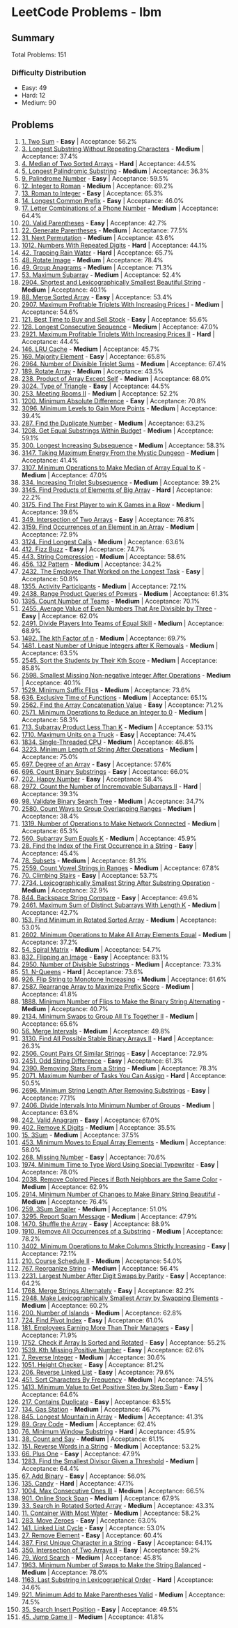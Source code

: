 # LeetCode Problems - Ibm

## Summary
Total Problems: 151

### Difficulty Distribution

- Easy: 49
- Hard: 12
- Medium: 90

## Problems

1. [1. Two Sum](https://leetcode.com/problems/two-sum/) - **Easy** | Acceptance: 56.2%
2. [3. Longest Substring Without Repeating Characters](https://leetcode.com/problems/longest-substring-without-repeating-characters/) - **Medium** | Acceptance: 37.4%
3. [4. Median of Two Sorted Arrays](https://leetcode.com/problems/median-of-two-sorted-arrays/) - **Hard** | Acceptance: 44.5%
4. [5. Longest Palindromic Substring](https://leetcode.com/problems/longest-palindromic-substring/) - **Medium** | Acceptance: 36.3%
5. [9. Palindrome Number](https://leetcode.com/problems/palindrome-number/) - **Easy** | Acceptance: 59.5%
6. [12. Integer to Roman](https://leetcode.com/problems/integer-to-roman/) - **Medium** | Acceptance: 69.2%
7. [13. Roman to Integer](https://leetcode.com/problems/roman-to-integer/) - **Easy** | Acceptance: 65.3%
8. [14. Longest Common Prefix](https://leetcode.com/problems/longest-common-prefix/) - **Easy** | Acceptance: 46.0%
9. [17. Letter Combinations of a Phone Number](https://leetcode.com/problems/letter-combinations-of-a-phone-number/) - **Medium** | Acceptance: 64.4%
10. [20. Valid Parentheses](https://leetcode.com/problems/valid-parentheses/) - **Easy** | Acceptance: 42.7%
11. [22. Generate Parentheses](https://leetcode.com/problems/generate-parentheses/) - **Medium** | Acceptance: 77.5%
12. [31. Next Permutation](https://leetcode.com/problems/next-permutation/) - **Medium** | Acceptance: 43.6%
13. [1012. Numbers With Repeated Digits](https://leetcode.com/problems/numbers-with-repeated-digits/) - **Hard** | Acceptance: 44.1%
14. [42. Trapping Rain Water](https://leetcode.com/problems/trapping-rain-water/) - **Hard** | Acceptance: 65.7%
15. [48. Rotate Image](https://leetcode.com/problems/rotate-image/) - **Medium** | Acceptance: 78.4%
16. [49. Group Anagrams](https://leetcode.com/problems/group-anagrams/) - **Medium** | Acceptance: 71.3%
17. [53. Maximum Subarray](https://leetcode.com/problems/maximum-subarray/) - **Medium** | Acceptance: 52.4%
18. [2904. Shortest and Lexicographically Smallest Beautiful String](https://leetcode.com/problems/shortest-and-lexicographically-smallest-beautiful-string/) - **Medium** | Acceptance: 40.1%
19. [88. Merge Sorted Array](https://leetcode.com/problems/merge-sorted-array/) - **Easy** | Acceptance: 53.4%
20. [2907. Maximum Profitable Triplets With Increasing Prices I](https://leetcode.com/problems/maximum-profitable-triplets-with-increasing-prices-i/) - **Medium** | Acceptance: 54.6%
21. [121. Best Time to Buy and Sell Stock](https://leetcode.com/problems/best-time-to-buy-and-sell-stock/) - **Easy** | Acceptance: 55.6%
22. [128. Longest Consecutive Sequence](https://leetcode.com/problems/longest-consecutive-sequence/) - **Medium** | Acceptance: 47.0%
23. [2921. Maximum Profitable Triplets With Increasing Prices II](https://leetcode.com/problems/maximum-profitable-triplets-with-increasing-prices-ii/) - **Hard** | Acceptance: 44.4%
24. [146. LRU Cache](https://leetcode.com/problems/lru-cache/) - **Medium** | Acceptance: 45.7%
25. [169. Majority Element](https://leetcode.com/problems/majority-element/) - **Easy** | Acceptance: 65.8%
26. [2964. Number of Divisible Triplet Sums](https://leetcode.com/problems/number-of-divisible-triplet-sums/) - **Medium** | Acceptance: 67.4%
27. [189. Rotate Array](https://leetcode.com/problems/rotate-array/) - **Medium** | Acceptance: 43.5%
28. [238. Product of Array Except Self](https://leetcode.com/problems/product-of-array-except-self/) - **Medium** | Acceptance: 68.0%
29. [3024. Type of Triangle](https://leetcode.com/problems/type-of-triangle/) - **Easy** | Acceptance: 44.5%
30. [253. Meeting Rooms II](https://leetcode.com/problems/meeting-rooms-ii/) - **Medium** | Acceptance: 52.2%
31. [1200. Minimum Absolute Difference](https://leetcode.com/problems/minimum-absolute-difference/) - **Easy** | Acceptance: 70.8%
32. [3096. Minimum Levels to Gain More Points](https://leetcode.com/problems/minimum-levels-to-gain-more-points/) - **Medium** | Acceptance: 39.4%
33. [287. Find the Duplicate Number](https://leetcode.com/problems/find-the-duplicate-number/) - **Medium** | Acceptance: 63.2%
34. [1208. Get Equal Substrings Within Budget](https://leetcode.com/problems/get-equal-substrings-within-budget/) - **Medium** | Acceptance: 59.1%
35. [300. Longest Increasing Subsequence](https://leetcode.com/problems/longest-increasing-subsequence/) - **Medium** | Acceptance: 58.3%
36. [3147. Taking Maximum Energy From the Mystic Dungeon](https://leetcode.com/problems/taking-maximum-energy-from-the-mystic-dungeon/) - **Medium** | Acceptance: 41.4%
37. [3107. Minimum Operations to Make Median of Array Equal to K](https://leetcode.com/problems/minimum-operations-to-make-median-of-array-equal-to-k/) - **Medium** | Acceptance: 47.0%
38. [334. Increasing Triplet Subsequence](https://leetcode.com/problems/increasing-triplet-subsequence/) - **Medium** | Acceptance: 39.2%
39. [3145. Find Products of Elements of Big Array](https://leetcode.com/problems/find-products-of-elements-of-big-array/) - **Hard** | Acceptance: 22.2%
40. [3175. Find The First Player to win K Games in a Row](https://leetcode.com/problems/find-the-first-player-to-win-k-games-in-a-row/) - **Medium** | Acceptance: 39.6%
41. [349. Intersection of Two Arrays](https://leetcode.com/problems/intersection-of-two-arrays/) - **Easy** | Acceptance: 76.8%
42. [3159. Find Occurrences of an Element in an Array](https://leetcode.com/problems/find-occurrences-of-an-element-in-an-array/) - **Medium** | Acceptance: 72.9%
43. [3124. Find Longest Calls](https://leetcode.com/problems/find-longest-calls/) - **Medium** | Acceptance: 63.6%
44. [412. Fizz Buzz](https://leetcode.com/problems/fizz-buzz/) - **Easy** | Acceptance: 74.7%
45. [443. String Compression](https://leetcode.com/problems/string-compression/) - **Medium** | Acceptance: 58.6%
46. [456. 132 Pattern](https://leetcode.com/problems/132-pattern/) - **Medium** | Acceptance: 34.2%
47. [2432. The Employee That Worked on the Longest Task](https://leetcode.com/problems/the-employee-that-worked-on-the-longest-task/) - **Easy** | Acceptance: 50.8%
48. [1355. Activity Participants](https://leetcode.com/problems/activity-participants/) - **Medium** | Acceptance: 72.1%
49. [2438. Range Product Queries of Powers](https://leetcode.com/problems/range-product-queries-of-powers/) - **Medium** | Acceptance: 61.3%
50. [1395. Count Number of Teams](https://leetcode.com/problems/count-number-of-teams/) - **Medium** | Acceptance: 70.1%
51. [2455. Average Value of Even Numbers That Are Divisible by Three](https://leetcode.com/problems/average-value-of-even-numbers-that-are-divisible-by-three/) - **Easy** | Acceptance: 62.0%
52. [2491. Divide Players Into Teams of Equal Skill](https://leetcode.com/problems/divide-players-into-teams-of-equal-skill/) - **Medium** | Acceptance: 68.9%
53. [1492. The kth Factor of n](https://leetcode.com/problems/the-kth-factor-of-n/) - **Medium** | Acceptance: 69.7%
54. [1481. Least Number of Unique Integers after K Removals](https://leetcode.com/problems/least-number-of-unique-integers-after-k-removals/) - **Medium** | Acceptance: 63.5%
55. [2545. Sort the Students by Their Kth Score](https://leetcode.com/problems/sort-the-students-by-their-kth-score/) - **Medium** | Acceptance: 85.8%
56. [2598. Smallest Missing Non-negative Integer After Operations](https://leetcode.com/problems/smallest-missing-non-negative-integer-after-operations/) - **Medium** | Acceptance: 40.1%
57. [1529. Minimum Suffix Flips](https://leetcode.com/problems/minimum-suffix-flips/) - **Medium** | Acceptance: 73.6%
58. [636. Exclusive Time of Functions](https://leetcode.com/problems/exclusive-time-of-functions/) - **Medium** | Acceptance: 65.1%
59. [2562. Find the Array Concatenation Value](https://leetcode.com/problems/find-the-array-concatenation-value/) - **Easy** | Acceptance: 71.2%
60. [2571. Minimum Operations to Reduce an Integer to 0](https://leetcode.com/problems/minimum-operations-to-reduce-an-integer-to-0/) - **Medium** | Acceptance: 58.3%
61. [713. Subarray Product Less Than K](https://leetcode.com/problems/subarray-product-less-than-k/) - **Medium** | Acceptance: 53.1%
62. [1710. Maximum Units on a Truck](https://leetcode.com/problems/maximum-units-on-a-truck/) - **Easy** | Acceptance: 74.4%
63. [1834. Single-Threaded CPU](https://leetcode.com/problems/single-threaded-cpu/) - **Medium** | Acceptance: 46.8%
64. [3223. Minimum Length of String After Operations](https://leetcode.com/problems/minimum-length-of-string-after-operations/) - **Medium** | Acceptance: 75.0%
65. [697. Degree of an Array](https://leetcode.com/problems/degree-of-an-array/) - **Easy** | Acceptance: 57.6%
66. [696. Count Binary Substrings](https://leetcode.com/problems/count-binary-substrings/) - **Easy** | Acceptance: 66.0%
67. [202. Happy Number](https://leetcode.com/problems/happy-number/) - **Easy** | Acceptance: 58.4%
68. [2972. Count the Number of Incremovable Subarrays II](https://leetcode.com/problems/count-the-number-of-incremovable-subarrays-ii/) - **Hard** | Acceptance: 39.3%
69. [98. Validate Binary Search Tree](https://leetcode.com/problems/validate-binary-search-tree/) - **Medium** | Acceptance: 34.7%
70. [2580. Count Ways to Group Overlapping Ranges](https://leetcode.com/problems/count-ways-to-group-overlapping-ranges/) - **Medium** | Acceptance: 38.4%
71. [1319. Number of Operations to Make Network Connected](https://leetcode.com/problems/number-of-operations-to-make-network-connected/) - **Medium** | Acceptance: 65.3%
72. [560. Subarray Sum Equals K](https://leetcode.com/problems/subarray-sum-equals-k/) - **Medium** | Acceptance: 45.9%
73. [28. Find the Index of the First Occurrence in a String](https://leetcode.com/problems/find-the-index-of-the-first-occurrence-in-a-string/) - **Easy** | Acceptance: 45.4%
74. [78. Subsets](https://leetcode.com/problems/subsets/) - **Medium** | Acceptance: 81.3%
75. [2559. Count Vowel Strings in Ranges](https://leetcode.com/problems/count-vowel-strings-in-ranges/) - **Medium** | Acceptance: 67.8%
76. [70. Climbing Stairs](https://leetcode.com/problems/climbing-stairs/) - **Easy** | Acceptance: 53.7%
77. [2734. Lexicographically Smallest String After Substring Operation](https://leetcode.com/problems/lexicographically-smallest-string-after-substring-operation/) - **Medium** | Acceptance: 32.9%
78. [844. Backspace String Compare](https://leetcode.com/problems/backspace-string-compare/) - **Easy** | Acceptance: 49.6%
79. [2461. Maximum Sum of Distinct Subarrays With Length K](https://leetcode.com/problems/maximum-sum-of-distinct-subarrays-with-length-k/) - **Medium** | Acceptance: 42.7%
80. [153. Find Minimum in Rotated Sorted Array](https://leetcode.com/problems/find-minimum-in-rotated-sorted-array/) - **Medium** | Acceptance: 53.0%
81. [2602. Minimum Operations to Make All Array Elements Equal](https://leetcode.com/problems/minimum-operations-to-make-all-array-elements-equal/) - **Medium** | Acceptance: 37.2%
82. [54. Spiral Matrix](https://leetcode.com/problems/spiral-matrix/) - **Medium** | Acceptance: 54.7%
83. [832. Flipping an Image](https://leetcode.com/problems/flipping-an-image/) - **Easy** | Acceptance: 83.1%
84. [2950. Number of Divisible Substrings](https://leetcode.com/problems/number-of-divisible-substrings/) - **Medium** | Acceptance: 73.3%
85. [51. N-Queens](https://leetcode.com/problems/n-queens/) - **Hard** | Acceptance: 73.6%
86. [926. Flip String to Monotone Increasing](https://leetcode.com/problems/flip-string-to-monotone-increasing/) - **Medium** | Acceptance: 61.6%
87. [2587. Rearrange Array to Maximize Prefix Score](https://leetcode.com/problems/rearrange-array-to-maximize-prefix-score/) - **Medium** | Acceptance: 41.8%
88. [1888. Minimum Number of Flips to Make the Binary String Alternating](https://leetcode.com/problems/minimum-number-of-flips-to-make-the-binary-string-alternating/) - **Medium** | Acceptance: 40.7%
89. [2134. Minimum Swaps to Group All 1's Together II](https://leetcode.com/problems/minimum-swaps-to-group-all-1s-together-ii/) - **Medium** | Acceptance: 65.6%
90. [56. Merge Intervals](https://leetcode.com/problems/merge-intervals/) - **Medium** | Acceptance: 49.8%
91. [3130. Find All Possible Stable Binary Arrays II](https://leetcode.com/problems/find-all-possible-stable-binary-arrays-ii/) - **Hard** | Acceptance: 26.3%
92. [2506. Count Pairs Of Similar Strings](https://leetcode.com/problems/count-pairs-of-similar-strings/) - **Easy** | Acceptance: 72.9%
93. [2451. Odd String Difference](https://leetcode.com/problems/odd-string-difference/) - **Easy** | Acceptance: 61.3%
94. [2390. Removing Stars From a String](https://leetcode.com/problems/removing-stars-from-a-string/) - **Medium** | Acceptance: 78.3%
95. [2071. Maximum Number of Tasks You Can Assign](https://leetcode.com/problems/maximum-number-of-tasks-you-can-assign/) - **Hard** | Acceptance: 50.5%
96. [2696. Minimum String Length After Removing Substrings](https://leetcode.com/problems/minimum-string-length-after-removing-substrings/) - **Easy** | Acceptance: 77.1%
97. [2406. Divide Intervals Into Minimum Number of Groups](https://leetcode.com/problems/divide-intervals-into-minimum-number-of-groups/) - **Medium** | Acceptance: 63.6%
98. [242. Valid Anagram](https://leetcode.com/problems/valid-anagram/) - **Easy** | Acceptance: 67.0%
99. [402. Remove K Digits](https://leetcode.com/problems/remove-k-digits/) - **Medium** | Acceptance: 35.5%
100. [15. 3Sum](https://leetcode.com/problems/3sum/) - **Medium** | Acceptance: 37.5%
101. [453. Minimum Moves to Equal Array Elements](https://leetcode.com/problems/minimum-moves-to-equal-array-elements/) - **Medium** | Acceptance: 58.0%
102. [268. Missing Number](https://leetcode.com/problems/missing-number/) - **Easy** | Acceptance: 70.6%
103. [1974. Minimum Time to Type Word Using Special Typewriter](https://leetcode.com/problems/minimum-time-to-type-word-using-special-typewriter/) - **Easy** | Acceptance: 78.0%
104. [2038. Remove Colored Pieces if Both Neighbors are the Same Color](https://leetcode.com/problems/remove-colored-pieces-if-both-neighbors-are-the-same-color/) - **Medium** | Acceptance: 62.9%
105. [2914. Minimum Number of Changes to Make Binary String Beautiful](https://leetcode.com/problems/minimum-number-of-changes-to-make-binary-string-beautiful/) - **Medium** | Acceptance: 76.4%
106. [259. 3Sum Smaller](https://leetcode.com/problems/3sum-smaller/) - **Medium** | Acceptance: 51.0%
107. [3295. Report Spam Message](https://leetcode.com/problems/report-spam-message/) - **Medium** | Acceptance: 47.9%
108. [1470. Shuffle the Array](https://leetcode.com/problems/shuffle-the-array/) - **Easy** | Acceptance: 88.9%
109. [1910. Remove All Occurrences of a Substring](https://leetcode.com/problems/remove-all-occurrences-of-a-substring/) - **Medium** | Acceptance: 78.2%
110. [3402. Minimum Operations to Make Columns Strictly Increasing](https://leetcode.com/problems/minimum-operations-to-make-columns-strictly-increasing/) - **Easy** | Acceptance: 72.1%
111. [210. Course Schedule II](https://leetcode.com/problems/course-schedule-ii/) - **Medium** | Acceptance: 54.0%
112. [767. Reorganize String](https://leetcode.com/problems/reorganize-string/) - **Medium** | Acceptance: 56.4%
113. [2231. Largest Number After Digit Swaps by Parity](https://leetcode.com/problems/largest-number-after-digit-swaps-by-parity/) - **Easy** | Acceptance: 64.2%
114. [1768. Merge Strings Alternately](https://leetcode.com/problems/merge-strings-alternately/) - **Easy** | Acceptance: 82.2%
115. [2948. Make Lexicographically Smallest Array by Swapping Elements](https://leetcode.com/problems/make-lexicographically-smallest-array-by-swapping-elements/) - **Medium** | Acceptance: 60.2%
116. [200. Number of Islands](https://leetcode.com/problems/number-of-islands/) - **Medium** | Acceptance: 62.8%
117. [724. Find Pivot Index](https://leetcode.com/problems/find-pivot-index/) - **Easy** | Acceptance: 61.0%
118. [181. Employees Earning More Than Their Managers](https://leetcode.com/problems/employees-earning-more-than-their-managers/) - **Easy** | Acceptance: 71.9%
119. [1752. Check if Array Is Sorted and Rotated](https://leetcode.com/problems/check-if-array-is-sorted-and-rotated/) - **Easy** | Acceptance: 55.2%
120. [1539. Kth Missing Positive Number](https://leetcode.com/problems/kth-missing-positive-number/) - **Easy** | Acceptance: 62.6%
121. [7. Reverse Integer](https://leetcode.com/problems/reverse-integer/) - **Medium** | Acceptance: 30.6%
122. [1051. Height Checker](https://leetcode.com/problems/height-checker/) - **Easy** | Acceptance: 81.2%
123. [206. Reverse Linked List](https://leetcode.com/problems/reverse-linked-list/) - **Easy** | Acceptance: 79.6%
124. [451. Sort Characters By Frequency](https://leetcode.com/problems/sort-characters-by-frequency/) - **Medium** | Acceptance: 74.5%
125. [1413. Minimum Value to Get Positive Step by Step Sum](https://leetcode.com/problems/minimum-value-to-get-positive-step-by-step-sum/) - **Easy** | Acceptance: 64.6%
126. [217. Contains Duplicate](https://leetcode.com/problems/contains-duplicate/) - **Easy** | Acceptance: 63.5%
127. [134. Gas Station](https://leetcode.com/problems/gas-station/) - **Medium** | Acceptance: 46.7%
128. [845. Longest Mountain in Array](https://leetcode.com/problems/longest-mountain-in-array/) - **Medium** | Acceptance: 41.3%
129. [89. Gray Code](https://leetcode.com/problems/gray-code/) - **Medium** | Acceptance: 62.4%
130. [76. Minimum Window Substring](https://leetcode.com/problems/minimum-window-substring/) - **Hard** | Acceptance: 45.9%
131. [38. Count and Say](https://leetcode.com/problems/count-and-say/) - **Medium** | Acceptance: 61.1%
132. [151. Reverse Words in a String](https://leetcode.com/problems/reverse-words-in-a-string/) - **Medium** | Acceptance: 53.2%
133. [66. Plus One](https://leetcode.com/problems/plus-one/) - **Easy** | Acceptance: 47.9%
134. [1283. Find the Smallest Divisor Given a Threshold](https://leetcode.com/problems/find-the-smallest-divisor-given-a-threshold/) - **Medium** | Acceptance: 64.4%
135. [67. Add Binary](https://leetcode.com/problems/add-binary/) - **Easy** | Acceptance: 56.0%
136. [135. Candy](https://leetcode.com/problems/candy/) - **Hard** | Acceptance: 47.1%
137. [1004. Max Consecutive Ones III](https://leetcode.com/problems/max-consecutive-ones-iii/) - **Medium** | Acceptance: 66.5%
138. [901. Online Stock Span](https://leetcode.com/problems/online-stock-span/) - **Medium** | Acceptance: 67.9%
139. [33. Search in Rotated Sorted Array](https://leetcode.com/problems/search-in-rotated-sorted-array/) - **Medium** | Acceptance: 43.3%
140. [11. Container With Most Water](https://leetcode.com/problems/container-with-most-water/) - **Medium** | Acceptance: 58.2%
141. [283. Move Zeroes](https://leetcode.com/problems/move-zeroes/) - **Easy** | Acceptance: 63.0%
142. [141. Linked List Cycle](https://leetcode.com/problems/linked-list-cycle/) - **Easy** | Acceptance: 53.0%
143. [27. Remove Element](https://leetcode.com/problems/remove-element/) - **Easy** | Acceptance: 60.4%
144. [387. First Unique Character in a String](https://leetcode.com/problems/first-unique-character-in-a-string/) - **Easy** | Acceptance: 64.1%
145. [350. Intersection of Two Arrays II](https://leetcode.com/problems/intersection-of-two-arrays-ii/) - **Easy** | Acceptance: 59.2%
146. [79. Word Search](https://leetcode.com/problems/word-search/) - **Medium** | Acceptance: 45.8%
147. [1963. Minimum Number of Swaps to Make the String Balanced](https://leetcode.com/problems/minimum-number-of-swaps-to-make-the-string-balanced/) - **Medium** | Acceptance: 78.0%
148. [1163. Last Substring in Lexicographical Order](https://leetcode.com/problems/last-substring-in-lexicographical-order/) - **Hard** | Acceptance: 34.6%
149. [921. Minimum Add to Make Parentheses Valid](https://leetcode.com/problems/minimum-add-to-make-parentheses-valid/) - **Medium** | Acceptance: 74.5%
150. [35. Search Insert Position](https://leetcode.com/problems/search-insert-position/) - **Easy** | Acceptance: 49.5%
151. [45. Jump Game II](https://leetcode.com/problems/jump-game-ii/) - **Medium** | Acceptance: 41.8%
